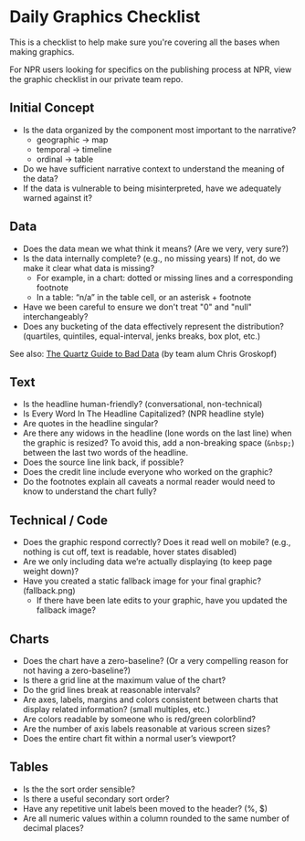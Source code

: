 # Daily Graphics Checklist

This is a checklist to help make sure you're covering all the bases when
making graphics.

For NPR users looking for specifics on the publishing process at NPR,
view the graphic checklist in our private team repo.

## Initial Concept

* Is the data organized by the component most important to the narrative?
  * geographic -> map
  * temporal -> timeline
  * ordinal -> table
* Do we have sufficient narrative context to understand the meaning of the data?
* If the data is vulnerable to being misinterpreted, have we adequately warned against it?

## Data

* Does the data mean we what think it means? (Are we very, very sure?)
* Is the data internally complete? (e.g., no missing years) If not, do we make it clear what data is missing?
  * For example, in a chart: dotted or missing lines and a corresponding footnote
  * In a table: “n/a” in the table cell, or an asterisk + footnote
* Have we been careful to ensure we don't treat "0" and "null" interchangeably?
* Does any bucketing of the data effectively represent the distribution? (quartiles, quintiles, equal-interval, jenks breaks, box plot, etc.)

See also: [The Quartz Guide to Bad Data](https://github.com/Quartz/bad-data-guide) (by team alum Chris Groskopf)

## Text

* Is the headline human-friendly? (conversational, non-technical)
* Is Every Word In The Headline Capitalized? (NPR headline style)
* Are quotes in the headline singular?
* Are there any widows in the headline (lone words on the last line)
  when the graphic is resized? To avoid this, add a non-breaking space
(`&nbsp;`) between the last two words of the headline.
* Does the source line link back, if possible?
* Does the credit line include everyone who worked on the graphic?
* Do the footnotes explain all caveats a normal reader would need to know to understand the chart fully?

## Technical / Code

* Does the graphic respond correctly? Does it read well on mobile? (e.g., nothing is cut off, text is readable, hover states disabled)
* Are we only including data we’re actually displaying (to keep page weight down)?
* Have you created a static fallback image for your final graphic? (fallback.png)
  * If there have been late edits to your graphic, have you updated the fallback image?

## Charts

* Does the chart have a zero-baseline? (Or a very compelling reason for not having a zero-baseline?)
* Is there a grid line at the maximum value of the chart?
* Do the grid lines break at reasonable intervals?
* Are axes, labels, margins and colors consistent between charts that display related information? (small multiples, etc.)
* Are colors readable by someone who is red/green colorblind?
* Are the number of axis labels reasonable at various screen sizes?
* Does the entire chart fit within a normal user’s viewport?

## Tables

* Is the the sort order sensible?
* Is there a useful secondary sort order?
* Have any repetitive unit labels been moved to the header? (%, $)
* Are all numeric values within a column rounded to the same number of decimal places?
